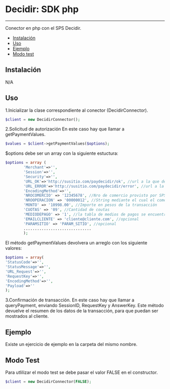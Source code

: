 # Decidir: SDK php
***
Conector en php con el SPS Decidir.

 * [Instalación](#instalacion)
 * [Uso](#uso)
 * [Ejemplo](#ejemplo)
 * [Modo test](#test)
 
<a name="instalacion"></a>
## Instalación
N/A

<a name="uso"></a>
## Uso
1.Inicializar la clase correspondiente al conector (DecidirConnector).
```php
$client = new DecidirConnector();
```

2.Solicitud de autorización
En este caso hay que llamar a getPaymentValues. 
```php
$values = $client->getPaymentValues($options);
```
$options debe ser un array con la siguiente estuctura:

```php
$options = array (
		'Merchant'=>'',
		'Session'=>'',
		'Security'=>'',
		'URL_OK'=>'http://susitio.com/paydecidir/ok', //url a la que desae sea devuleto el comprador cuando realize una transaccion exitosa
		'URL_ERROR'=>'http://susitio.com/paydecidir/error', //url a la que desae sea devuelto el comprador cuando no realice una transacción exitosa
		'EncodingMethod'=>'',
		'NROCOMERCIO' => '12345678', //Nro de comercio provisto por SPS-DECIDIR
		'NROOPERACION' => '00000012', //String mediante el cual el comercio identifica univocamente la transacción
		'MONTO' => '10998.00', //Importe en pesos de la transacción
		'CUOTAS' => '09', //Cantidad de coutas
		'MEDIODEPAGO' => '1', //la tabla de medios de pagos se encuentra al final de la documentación
		'EMAILCLIENTE' => 'cliente@cliente.com', //opcional
		'PARAMSITIO' => 'PARAM_SITIO', //opcional
		..............................
		);
```

El m&eacute;todo getPaymentValues devolvera un arreglo con los siguiente valores:
```php
$options = array(
'StatusCode'=>'',
'StatusMessage'=>'',
'URL_Request'=>'',
'RequestKey'=>'',
'EncodingMethod'=>'',
'Payload'=>''
);
```
3.Confirmación de transacción.
En este caso hay que llamar a queryPayment, enviando SessionID, RequestKey y AnswerKey. Este método devuelve el resumen de los datos de la transacción, para que puedan ser mostrados al cliente.

<a name="ejemplo"></a>
## Ejemplo
Existe un ejercicio de ejemplo en la carpeta del mismo nombre.

<a name="test"></a>
## Modo Test
Para utlilizar el modo test se debe pasar el valor FALSE en el constructor.

```php
$client = new DecidirConnector(FALSE);
```

